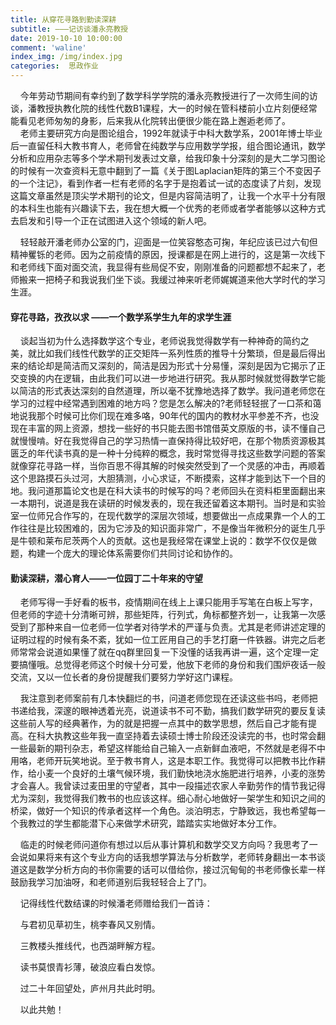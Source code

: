 ```yaml
---
title: 从穿花寻路到勤读深耕
subtitle: ———记访谈潘永亮教授
date: 2019-10-10 10:00:00
comment: 'waline'
index_img: /img/index.jpg
categories:  思政作业
---
```


&nbsp;&nbsp;&nbsp;&nbsp;今年劳动节期间有幸约到了数学科学学院的潘永亮教授进行了一次师生间的访谈，潘教授执教化院的线性代数B1课程，大一的时候在管科楼前小立片刻便经常能看见老师匆匆的身影，后来我从化院转出便很少能在路上邂逅老师了。
​	
&nbsp;&nbsp;&nbsp;&nbsp;老师主要研究方向是图论组合，1992年就读于中科大数学系，2001年博士毕业后一直留任科大教书育人，老师曾在纯数学与应用数学学报，组合图论通讯，数学分析和应用杂志等多个学术期刊发表过文章，给我印象十分深刻的是大二学习图论的时候有一次查资料无意中翻到了一篇《关于图Laplacian矩阵的第三个不变因子的一个注记》，看到作者一栏有老师的名字于是抱着试一试的态度读了片刻，发现这篇文章虽然是顶尖学术期刊的论文，但是内容简洁明了，让我一个水平十分有限的本科生也能有兴趣读下去，我在想大概一个优秀的老师或者学者能够以这种方式去启发和引导一个正在试图进入这个领域的新人吧。

&nbsp;&nbsp;&nbsp;&nbsp;轻轻敲开潘老师办公室的门，迎面是一位笑容憨态可掬，年纪应该已过六旬但精神矍铄的老师。因为之前疫情的原因，授课都是在网上进行的，这是第一次线下和老师线下面对面交流，我显得有些局促不安，刚刚准备的问题都想不起来了，老师搬来一把椅子和我说我们坐下谈。我缓过神来听老师娓娓道来他大学时代的学习生涯。

#### 	穿花寻路，孜孜以求 ——一个数学系学生九年的求学生涯

&nbsp;&nbsp;&nbsp;&nbsp;谈起当初为什么选择数学这个专业，老师说我觉得数学有一种神奇的简约之美，就比如我们线性代数学的正交矩阵一系列性质的推导十分繁琐，但是最后得出来的结论却是简洁而又深刻的，简洁是因为形式十分易懂，深刻是因为它揭示了正交变换的内在逻辑，由此我们可以进一步地进行研究。我从那时候就觉得数学它能以简洁的形式表达深刻的自然道理，所以毫不犹豫地选择了数学。我问道老师您在学习的过程中经常遇到困难的地方吗？您是怎么解决的?老师轻轻抿了一口茶和蔼地说我那个时候可比你们现在难多咯，90年代的国内的教材水平参差不齐，也没现在丰富的网上资源，想找一些好的书只能去图书馆借英文原版的书，读不懂自己就慢慢啃。好在我觉得自己的学习热情一直保持得比较好吧，在那个物质资源极其匮乏的年代读书真的是一种十分纯粹的概念，我时常觉得寻找这些数学问题的答案就像穿花寻路一样，当你百思不得其解的时候突然受到了一个灵感的冲击，再顺着这个思路摸石头过河，大胆猜测，小心求证，不断摸索，这样才能到达下一个目的地。我问道那篇论文也是在科大读书的时候写的吗？老师回头在资料柜里面翻出来一本期刊，说道是我在读研的时候发表的，现在我还留着这本期刊。当时是和实验室一位师兄合作写的，在现代数学的深层次领域，想要做出一点成果靠一个人的工作往往是比较困难的，因为它涉及的知识面非常广，不是像当年微积分的诞生几乎是牛顿和莱布尼茨两个人的贡献。这也是我经常在课堂上说的：数学不仅仅是做题，构建一个庞大的理论体系需要你们共同讨论和协作的。

#### 	勤读深耕，潜心育人——一位园丁二十年来的守望

&nbsp;&nbsp;&nbsp;&nbsp;老师写得一手好看的板书，疫情期间在线上上课只能用手写笔在白板上写字，但老师的字迹十分清晰可辨，那些矩阵，行列式，角标都整齐划一，让我第一次感受到了那种来自一位老师一位学者对待学术的严谨与负责。尤其是老师讲述定理的证明过程的时候有条不紊，犹如一位工匠用自己的手艺打磨一件铁器。讲完之后老师常常会说道如果懂了就在qq群里回复一下没懂的话我再讲一遍，这个定理一定要搞懂哦。总觉得老师这个时候十分可爱，他放下老师的身份和我们围炉夜话一般交流，又以一位长者的身份提醒我们要努力学好这门课程。

&nbsp;&nbsp;&nbsp;&nbsp;我注意到老师案前有几本快翻烂的书，问道老师您现在还读这些书吗，老师把书递给我，深邃的眼神透着光亮，说道读书不可不勤，搞我们数学研究的要反复读这些前人写的经典著作，为的就是把握一点其中的数学思想，然后自己才能有提高。在科大执教这些年我一直坚持着去读硕士博士阶段还没读完的书，也时常会翻一些最新的期刊杂志，希望这样能给自己输入一点新鲜血液吧，不然就是老得不中用咯，老师开玩笑地说。至于教书育人，这是本职工作。我觉得可以把教书比作耕作，给小麦一个良好的土壤气候环境，我们勤快地浇水施肥进行培养，小麦的涨势才会喜人。我曾读过麦田里的守望者，其中一段描述农家人辛勤劳作的情节我记得尤为深刻，我觉得我们教书的也应该这样。细心耐心地做好一架学生和知识之间的桥梁，做好一个知识的传承者这样一个角色。淡泊明志，宁静致远，我也希望每一个我教过的学生都能潜下心来做学术研究，踏踏实实地做好本分工作。

&nbsp;&nbsp;&nbsp;&nbsp;临走的时候老师问道你有想过以后从事计算机和数学交叉方向吗？我思考了一会说如果将来有这个专业方向的话我想学算法与分析数学，老师转身翻出一本书谈道这是数学分析方向的书你需要的话可以借给你，接过沉甸甸的书老师像长辈一样鼓励我学习加油呀，和老师道别后我轻轻合上了门。

&nbsp;&nbsp;&nbsp;&nbsp;记得线性代数结课的时候潘老师赠给我们一首诗：

&nbsp;&nbsp;&nbsp;&nbsp;与君初见草初生，桃李春风又别情。

&nbsp;&nbsp;&nbsp;&nbsp;三教楼头推线代，也西湖畔解方程。

&nbsp;&nbsp;&nbsp;&nbsp;读书莫恨青衫薄，破浪应看白发惊。

&nbsp;&nbsp;&nbsp;&nbsp;过二十年回望处，庐州月共此时明。

&nbsp;&nbsp;&nbsp;&nbsp;以此共勉！